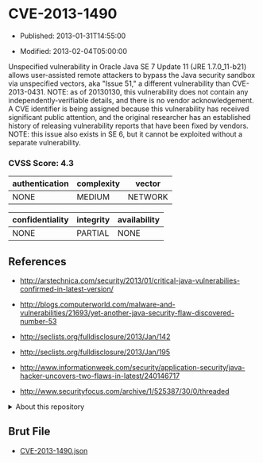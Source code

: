 # CVE-2013-1490

- Published: 2013-01-31T14:55:00

- Modified: 2013-02-04T05:00:00

Unspecified vulnerability in Oracle Java SE 7 Update 11 (JRE 1.7.0_11-b21) allows user-assisted remote attackers to bypass the Java security sandbox via unspecified vectors, aka "Issue 51," a different vulnerability than CVE-2013-0431.  NOTE: as of 20130130, this vulnerability does not contain any independently-verifiable details, and there is no vendor acknowledgement. A CVE identifier is being assigned because this vulnerability has received significant public attention, and the original researcher has an established history of releasing vulnerability reports that have been fixed by vendors.  NOTE: this issue also exists in SE 6, but it cannot be exploited without a separate vulnerability.

### CVSS Score: **4.3**

| authentication | complexity | vector |
| --- | --- | --- |
| NONE | MEDIUM | NETWORK |

| confidentiality | integrity | availability |
| --- | --- | --- |
| NONE | PARTIAL | NONE |

## References

* http://arstechnica.com/security/2013/01/critical-java-vulnerabilies-confirmed-in-latest-version/

* http://blogs.computerworld.com/malware-and-vulnerabilities/21693/yet-another-java-security-flaw-discovered-number-53

* http://seclists.org/fulldisclosure/2013/Jan/142

* http://seclists.org/fulldisclosure/2013/Jan/195

* http://www.informationweek.com/security/application-security/java-hacker-uncovers-two-flaws-in-latest/240146717

* http://www.securityfocus.com/archive/1/525387/30/0/threaded

<details>
<summary>About this repository</summary> 

  This repository is part of the project [Live Hack CVE](https://github.com/Live-Hack-CVE). Main website can be found [www.live-hack.org](https://www.live-hack.org) 
  
  Made by [Sn0wAlice](https://github.com/Sn0wAlice) for the people that care about security and need to have a feed of the latest CVEs. Hope you enjoy it, don't forget to star the repo and follow me on [Twitter](https://twitter.com/Sn0wAlice) and [Github](https://github.com/Sn0wAlice). And that is my [personnal website](https://www.alice-snow.me/)

  - [Home Page](https://github.com/Live-Hack-CVE)
  - [Framework](https://github.com/Live-Hack-CVE/cve-framework)
  - [CVE database](https://github.com/Live-Hack-CVE/full_database)
  - [Changelog](https://github.com/Live-Hack-CVE/Changelog)
</details>

## Brut File

* [CVE-2013-1490.json](https://raw.githubusercontent.com/Live-Hack-CVE/full_database/main/cves/2013/CVE-2013-1490.json)

